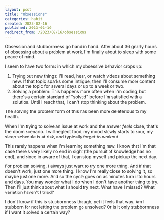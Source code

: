 ```yaml
---
layout: post
title: "Obsessions"
categories: habit
created: 2023-02-16
published: 2023-02-16
redirect_from: /2023/02/16/obsessions
---
```

Obsession and stubbornness go hand in hand. After about 36 gnarly hours of obsessing about a problem at work, I'm finally about to sleep with some peace of mind.

I seem to have two forms in which my obsessive behavior crops up:

1. Trying out new things: I'll read, hear, or watch videos about something new. If that topic sparks some intrigue, then I'll consume more content about the topic for several days or up to a week or two.
2. Solving a problem: This happens more often when I'm coding, but there's a certain standard of "solved" before I'm satisfied with a solution. Until I reach that, I can't stop thinking about the problem.

The solving the problem form of this has been more deleterious to my health.

When I'm trying to solve an issue at work and the answer *feels* close, that's the doom scenario. I will neglect food, my mood slowly starts to sour, my sleep schedule is at risk, and typically forget to workout.

This rarely happens when I'm learning something new. I know that I'm that case there's very likely no end in sight (the pursuit of knowledge has no end), and since in aware of that, I can stop myself and pickup the next day.

For problem solving, I always just want to try one more thing. And if that doesn't work, just one more thing. I know I'm really close to solving it, so maybe just one more. And so the cycle goes on as minutes turn into hours and days. You may wonder what I do when I don't have another thing to try. Then I'll just think about what I should try next. What have I missed? What variation haven't I tried?

I don't know if this is stubbornness though, yet it feels that way. Am I stubborn for not letting the problem go unsolved? Or is it only stubbornness if I want it solved a certain way?
